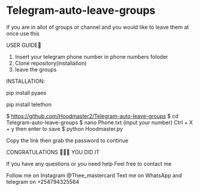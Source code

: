 # Telegram-auto-leave-groups
If you are in allot of groups or channel and you would like to leave them at once use this

USER GUIDE👣
1) Insert your telegram phone number in phone numbers foloder
2) Clone repository(installation)
3) leave the groups

INSTALLATION:

pip install pyaes

pip install telethon

$ https://github.com/Hoodmaster2/Telegram-auto-leave-groups
$ cd Telegram-auto-leave-groups
$ nano Phone.txt
(input your number)
Ctrl + X + y then enter to save
$ python Hoodmaster.py

Copy the link then grab the password to continue

CONGRATULATIONS 🎉🎉👏 YOU DID IT

If you have any questions or you need help
Feel free to contact me

Follow me on Instagram @Thee_mastercard
Text me on WhatsApp and telegram on +254794325564



 
